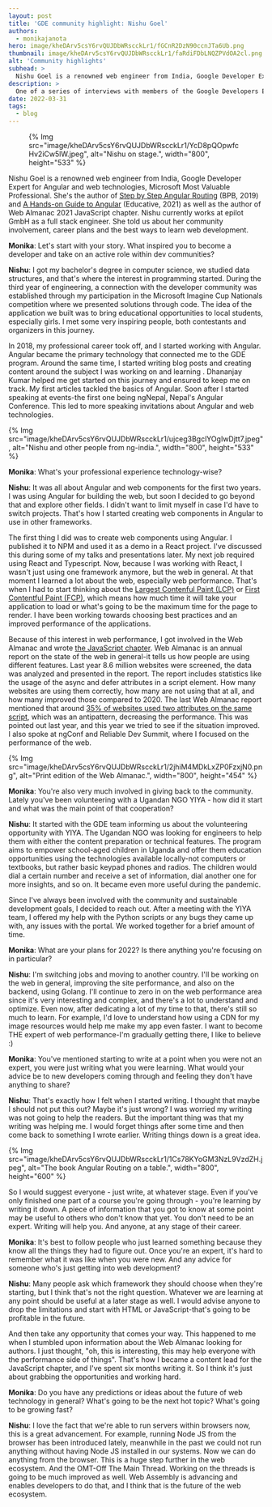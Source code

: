 ```yaml
---
layout: post
title: 'GDE community highlight: Nishu Goel'
authors: 
  - monikajanota
hero: image/kheDArv5csY6rvQUJDbWRscckLr1/fGCnR2DzN90ccnJTa6Ub.png
thumbnail: image/kheDArv5csY6rvQUJDbWRscckLr1/faRdiFDbLNQZPVdOA2cl.png
alt: 'Community highlights'
subhead: >
  Nishu Goel is a renowned web engineer from India, Google Developer Expert for Angular and web technologies. She told us about her community involvement, career plans and the best ways to learn web development.
description: >
  One of a series of interviews with members of the Google Developers Experts (GDE) program.
date: 2022-03-31
tags:
  - blog
---
```


<figure>
{% Img src="image/kheDArv5csY6rvQUJDbWRscckLr1/YcD8pQOpwfcHv2iCw5lW.jpeg", alt="Nishu on stage.", width="800", height="533" %}
</figure>

Nishu Goel is a renowned web engineer from India, Google Developer Expert for Angular and web technologies, Microsoft Most Valuable Professional. She's the author of [Step by Step Angular Routing](https://www.amazon.com/Step-Angular-Routing-Nishu-Goel/dp/9388511662) (BPB, 2019) and [A Hands-on Guide to Angular](https://www.educative.io/courses/a-hands-on-guide-to-angular) (Educative, 2021) as well as the author of Web Almanac 2021 JavaScript chapter. Nishu currently works at epilot GmbH as a full stack engineer.  She told us about her community involvement, career plans and the best ways to learn web development.

**Monika**: Let's start with your story. What inspired you to become a developer and take on an active role within dev communities?

**Nishu**: I got my bachelor's degree in computer science, we studied data structures, and that's where the interest in programming started. During the third year of engineering, a connection with the developer community was established through my participation in the Microsoft Imagine Cup Nationals competition where we presented solutions through code. The idea of the application we built was to bring educational opportunities to local students, especially girls. I met some very inspiring people, both contestants and organizers in this journey. 

In 2018, my professional career took off, and I started working with Angular. Angular became the primary technology that connected me to the GDE program. Around the same time, I started writing blog posts and creating content around the subject I was working on and learning . Dhananjay Kumar helped me get started on this journey and ensured to keep me on track. My first articles tackled the basics of Angular. Soon after I started speaking at events-the first one being ngNepal, Nepal's Angular Conference. This led to more speaking invitations about Angular and web technologies. 

{% Img src="image/kheDArv5csY6rvQUJDbWRscckLr1/ujceg3BgclYOgIwDjtt7.jpeg", alt="Nishu and other people from ng-india.", width="800", height="533" %}

**Monika**: What's your professional experience technology-wise?

**Nishu**: It was all about Angular and web components for the first two years. I was using Angular for building the web, but soon I decided to go beyond that and explore other fields. I didn't want to limit myself in case I'd have to switch projects. That's how I started creating web components in Angular to use in other frameworks. 

The first thing I did was to create web components using Angular. I published it to NPM and used it as a demo in a React project. I've discussed this during some of my talks and presentations later. My next job required using React and Typescript. Now, because I was working with React, I wasn't just using one framework anymore, but the web in general. At that moment I learned a lot about the web, especially web performance. That's when I had to start thinking about the [Largest Contenful Paint (LCP)](/lcp/) or [First Contentful Paint (FCP)](/fcp/), which means how much time it will take your application to load or what's going to be the maximum time for the page to render. I have been working towards choosing best practices  and an improved performance of the applications. 

Because of this interest in web performance, I got involved in the Web Almanac and wrote [the JavaScript chapter](https://almanac.httparchive.org/en/2021/javascript). Web Almanac is an annual report on the state of the web in general-it tells us how people are using different features. Last year 8.6 million websites were screened, the data was analyzed and presented in the report. The report includes statistics like the usage of the async and defer attributes in a script element. How many websites are using them correctly, how many are not using that at all, and how many improved those compared to 2020. The last Web Almanac report mentioned that around [35% of websites used two attributes on the same script](https://almanac.httparchive.org/en/2021/javascript#fig-9), which was an antipattern, decreasing the performance. This was pointed out last year, and this year we tried to see if the situation improved. I also spoke at ngConf and Reliable Dev Summit, where I focused on the performance of the web. 

{% Img src="image/kheDArv5csY6rvQUJDbWRscckLr1/2jhiM4MDkLxZP0FzxjN0.png", alt="Print edition of the Web Almanac.", width="800", height="454" %}

**Monika**: You're also very much involved in giving back to the community. Lately you've been volunteering with a Ugandan NGO YIYA - how did it start and what was the main point of that cooperation?

**Nishu**: It started with the GDE team informing us about the volunteering opportunity with YIYA. The Ugandan NGO was looking for engineers to help them with either the content preparation or technical features. The program aims to empower school-aged children in Uganda and offer them education opportunities using the technologies available locally-not computers or textbooks, but rather basic keypad phones and radios. The children would dial a certain number and receive a set of information, dial another one for more insights, and so on. It became even more useful during the pandemic. 

Since I've always been involved with the community and sustainable development goals, I decided to reach out. After a meeting with the YIYA team, I offered my help with the Python scripts or any bugs they came up with, any issues with the portal. We worked together for a brief amount of time. 

**Monika**: What are your plans for 2022? Is there anything you're focusing on in particular?

**Nishu**: I'm switching jobs and moving to another country. I'll be working on the web in general, improving the site performance, and also on the backend, using Golang. I'll continue to zero in on the web  performance area since it's very interesting and complex, and there's a lot to understand and optimize. Even now, after dedicating a lot of my time to that, there's still so much to learn. For example, I'd love to understand how using a CDN for my image resources would help me make my app even faster. I want to become THE expert of web performance-I'm gradually getting there, I like to believe :) 

**Monika**: You've mentioned starting to write at a point when you were not an expert, you were just writing what you were learning. What would your advice be to new developers coming through and feeling they don't have anything to share? 

**Nishu**: That's exactly how I felt when I started writing. I thought that maybe I should not put this out? Maybe it's just wrong? I was worried my writing was not going to help the readers. But the important thing was that my writing was helping me. I would forget things after some time and then come back to something I wrote earlier. Writing things down is a great idea. 

{% Img src="image/kheDArv5csY6rvQUJDbWRscckLr1/1Cs78KYoGM3NzL9VzdZH.jpeg", alt="The book Angular Routing on a table.", width="800", height="600" %}

So I would suggest everyone - just write, at whatever stage. Even if you've only finished one part of a course you're going through - you're learning by writing it down. A piece of information that you got to know at some point may be useful to others who don't know that yet. You don't need to be an expert. Writing will help you. And anyone, at any stage of their career. 

**Monika**: It's best to follow people who just learned something because they know all the things they had to figure out. Once you're an expert, it's hard to remember what it was like when you were new. And any advice for someone who's just getting into web development? 

**Nishu**: Many people ask which framework they should choose when they're starting, but I think that's not the right question. Whatever we are learning at any point  should be useful at a later stage as well. I would advise anyone to drop the limitations and start with HTML or JavaScript-that's going to be profitable in the future.

And then take any opportunity that comes your way. This happened to me when I stumbled upon information about the Web Almanac looking for authors. I just thought, "oh, this is interesting, this may help everyone with the performance side of things". That's how I became a content lead for the JavaScript chapter, and I've spent six months writing it. So I think it's just about grabbing the opportunities and working hard. 

**Monika**: Do you have any predictions or ideas about the future of web technology in general? What's going to be the next hot topic? What's going to be growing fast? 

**Nishu**: I love the fact that we're able to run servers within browsers now, this is a great advancement. For example, running Node JS from the browser has been introduced lately, meanwhile in the past we could not run anything without having Node JS installed in our systems. Now we can do anything from the browser. This is a huge step further in the web ecosystem. And the OMT-Off The Main Thread. Working on the threads is going to be much improved as well. Web Assembly is advancing and enables developers to do that, and I think that is the future of the web ecosystem. 
